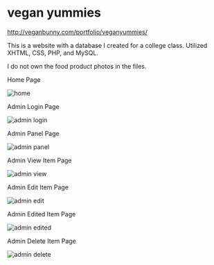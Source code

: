 vegan yummies
=============

http://veganbunny.com/portfolio/veganyummies/

This is a website with a database I created for a college class. Utilized XHTML, CSS, PHP, and MySQL. 

I do not own the food product photos in the files.

Home Page

![home](https://raw.githubusercontent.com/iamveronica/vegan-yummies/master/1main.png)

Admin Login Page

![admin login](https://raw.githubusercontent.com/iamveronica/vegan-yummies/master/admin1login.png)

Admin Panel Page

![admin panel](https://raw.githubusercontent.com/iamveronica/vegan-yummies/master/admin2panel.png)

Admin View Item Page

![admin view](https://raw.githubusercontent.com/iamveronica/vegan-yummies/master/admin3view.png)

Admin Edit Item Page

![admin edit](https://raw.githubusercontent.com/iamveronica/vegan-yummies/master/admin4edit.png)

Admin Edited Item Page

![admin edited](https://raw.githubusercontent.com/iamveronica/vegan-yummies/master/admin4edited.png)

Admin Delete Item Page

![admin delete](https://raw.githubusercontent.com/iamveronica/vegan-yummies/master/admin5delete.png)






